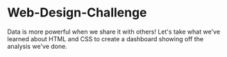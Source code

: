# Web-Design-Challenge

Data is more powerful when we share it with others! Let's take what we've learned about HTML and CSS to create a dashboard showing off the analysis we've done.
